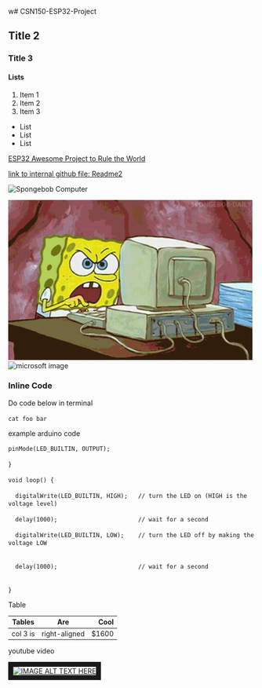w# CSN150-ESP32-Project

## Title 2

### Title 3

#### Lists

1. Item 1
2. Item 2
3. Item 3

* List
* List
* List


[ESP32 Awesome Project to Rule the World](https://website.com)

[link to internal github file: Readme2](../master/README-part2.md)

![Spongebob Computer](../main/spongebob-computer.gif)

![Spongebob Computer with link from Github](https://github.com/ereedsanchez/CSN150-ESP32-Project/blob/main/spongebob-computer.gif)
![microsoft image](https://www.marketplace.org/wp-content/uploads/2021/06/GettyImages-459885938.jpg?w=350)

### Inline Code 

Do code below in terminal

`cat foo bar `

example arduino code

```
pinMode(LED_BUILTIN, OUTPUT);

}

void loop() {

  digitalWrite(LED_BUILTIN, HIGH);   // turn the LED on (HIGH is the voltage level)
  
  delay(1000);                       // wait for a second
  
  digitalWrite(LED_BUILTIN, LOW);    // turn the LED off by making the voltage LOW


  delay(1000);                       // wait for a second
  

}
```

Table

| Tables        | Are           | Cool  |
| ------------- |:-------------:| -----:|
| col 3 is      | right-aligned | $1600 |
  



  youtube video
  
  <a href="http://www.youtube.com/watch?feature=player_embedded&v=inWWhr5tnEA
" target="_blank"><img src="http://img.youtube.com/vi/inWWhr5tnEA/0.jpg" 
alt="IMAGE ALT TEXT HERE" width="240" height="180" border="10" /></a>
